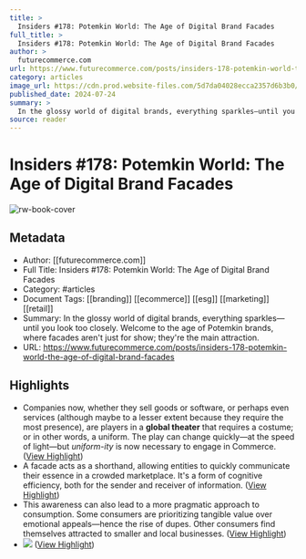 ```yaml
---
title: >
  Insiders #178: Potemkin World: The Age of Digital Brand Facades
full_title: >
  Insiders #178: Potemkin World: The Age of Digital Brand Facades
author: >
  futurecommerce.com
url: https://www.futurecommerce.com/posts/insiders-178-potemkin-world-the-age-of-digital-brand-facades
category: articles
image_url: https://cdn.prod.website-files.com/5d7da04028ecca2357d6b3b0/669ff3f492b6525d5a383aa4_unnamed%20(8).webp
published_date: 2024-07-24
summary: >
  In the glossy world of digital brands, everything sparkles—until you look too closely. Welcome to the age of Potemkin brands, where facades aren't just for show; they're the main attraction.
source: reader
---
```

# Insiders #178: Potemkin World: The Age of Digital Brand Facades

![rw-book-cover](https://cdn.prod.website-files.com/5d7da04028ecca2357d6b3b0/669ff3f492b6525d5a383aa4_unnamed%20(8).webp)

## Metadata
- Author: [[futurecommerce.com]]
- Full Title: Insiders #178: Potemkin World: The Age of Digital Brand Facades
- Category: #articles
- Document Tags: [[branding]] [[ecommerce]] [[esg]] [[marketing]] [[retail]] 
- Summary: In the glossy world of digital brands, everything sparkles—until you look too closely. Welcome to the age of Potemkin brands, where facades aren't just for show; they're the main attraction.
- URL: https://www.futurecommerce.com/posts/insiders-178-potemkin-world-the-age-of-digital-brand-facades

## Highlights
- Companies now, whether they sell goods or software, or perhaps even services (although maybe to a lesser extent because they require the most presence), are players in a **global theater** that requires a costume; or in other words, a uniform. The play can change quickly—at the speed of light—but *uniform-ity* is now necessary to engage in Commerce. ([View Highlight](https://read.readwise.io/read/01j3hxrcgrq7cmgects10wq8r7))
- A facade acts as a shorthand, allowing entities to quickly communicate their essence in a crowded marketplace. It's a form of cognitive efficiency, both for the sender and receiver of information. ([View Highlight](https://read.readwise.io/read/01j3hxwb8erb233mq87cg13ttg))
- This awareness can also lead to a more pragmatic approach to consumption. Some consumers are prioritizing tangible value over emotional appeals—hence the rise of dupes. Other consumers find themselves attracted to smaller and local businesses. ([View Highlight](https://read.readwise.io/read/01j3hxzwbn1r01k5q9bw9y84kt))
- ![](https://cdn.prod.website-files.com/5d7da04028ecca2357d6b3b0/669ff46d9be528e1fea1f7ca_b68dc797.png) ([View Highlight](https://read.readwise.io/read/01j3hxzabhdrzzfqnmva58z7jc))


